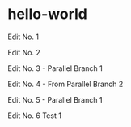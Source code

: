 # hello-world

Edit No. 1

Edit No. 2

Edit No. 3 - Parallel Branch 1

Edit No. 4 - From Parallel Branch 2

Edit No. 5 - Parallel Branch 1

Edit No. 6 Test 1
